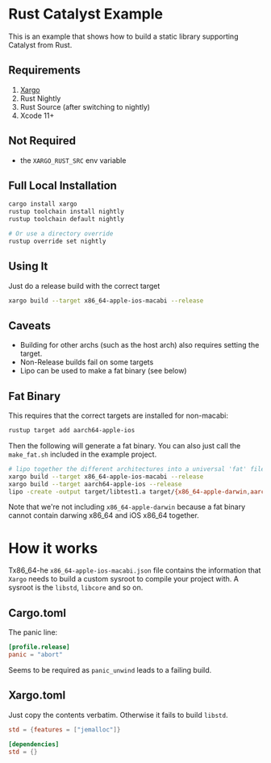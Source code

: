 # Rust Catalyst Example

This is an example that shows how to build a static library supporting Catalyst from Rust.

## Requirements

1. [Xargo](https://github.com/japaric/xargo)
2. Rust Nightly
3. Rust Source (after switching to nightly)
4. Xcode 11+

## Not Required
- the `XARGO_RUST_SRC` env variable

## Full Local Installation

``` bash
cargo install xargo
rustup toolchain install nightly
rustup toolchain default nightly

# Or use a directory override
rustup override set nightly
```

## Using It

Just do a release build with the correct target

``` bash
xargo build --target x86_64-apple-ios-macabi --release
```

## Caveats

- Building for other archs (such as the host arch) also requires setting the target.
- Non-Release builds fail on some targets
- Lipo can be used to make a fat binary (see below)

## Fat Binary

This requires that the correct targets are installed for non-macabi:

``` bash
rustup target add aarch64-apple-ios
```

Then the following will generate a fat binary. You can also just call the `make_fat.sh` included in the example project.

``` bash
# lipo together the different architectures into a universal 'fat' file
xargo build --target x86_64-apple-ios-macabi --release
xargo build --target aarch64-apple-ios --release
lipo -create -output target/libtest1.a target/{x86_64-apple-darwin,aarch64-apple-ios,x86_64-apple-darwin}/release/libtest1.a
```

Note that we're not including `x86_64-apple-darwin` because a fat binary cannot contain darwing x86_64 and iOS x86_64 together.

# How it works

Tx86_64-he `x86_64-apple-ios-macabi.json` file contains the information that `Xargo` needs to build a custom sysroot to compile your project with.
A sysroot is the `libstd`, `libcore` and so on.

## Cargo.toml

The panic line:

``` toml
[profile.release]
panic = "abort"
```

Seems to be required as `panic_unwind` leads to a failing build.

## Xargo.toml

Just copy the contents verbatim. Otherwise it fails to build `libstd`.

``` toml
std = {features = ["jemalloc"]}

[dependencies]
std = {}
```
